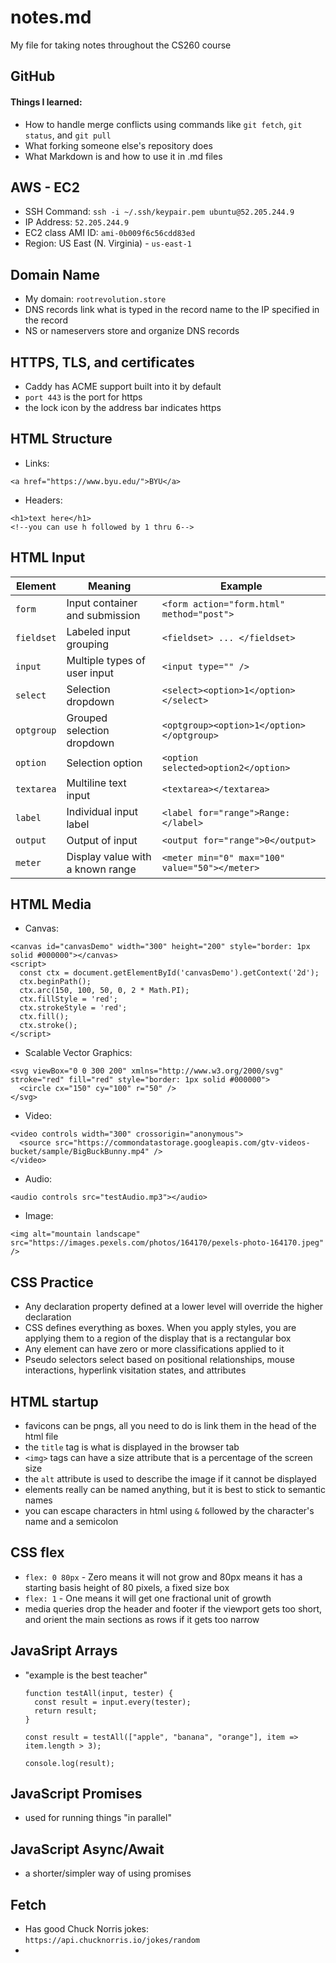 # notes.md
My file for taking notes throughout the CS260 course

## GitHub
#### Things I learned:
- How to handle merge conflicts using commands like `git fetch`, `git status`, and `git pull`
- What forking someone else's repository does
- What Markdown is and how to use it in .md files

## AWS - EC2
- SSH Command: `ssh -i ~/.ssh/keypair.pem ubuntu@52.205.244.9`
- IP Address: `52.205.244.9`
- EC2 class AMI ID: `ami-0b009f6c56cdd83ed`
- Region: US East (N. Virginia) - `us-east-1`

## Domain Name
- My domain: `rootrevolution.store`
- DNS records link what is typed in the record name to the IP specified in the record
- NS or nameservers store and organize DNS records

## HTTPS, TLS, and certificates
- Caddy has ACME support built into it by default
- `port 443` is the port for https
- the lock icon by the address bar indicates https

## HTML Structure
- Links:
```
<a href="https://www.byu.edu/">BYU</a>
```
- Headers:
```
<h1>text here</h1>
<!--you can use h followed by 1 thru 6-->
```
## HTML Input
| Element    | Meaning                          | Example                                        |
| ---------- | -------------------------------- | ---------------------------------------------- |
| `form`     | Input container and submission   | `<form action="form.html" method="post">`      |
| `fieldset` | Labeled input grouping           | `<fieldset> ... </fieldset>`                   |
| `input`    | Multiple types of user input     | `<input type="" />`                            |
| `select`   | Selection dropdown               | `<select><option>1</option></select>`          |
| `optgroup` | Grouped selection dropdown       | `<optgroup><option>1</option></optgroup>`      |
| `option`   | Selection option                 | `<option selected>option2</option>`            |
| `textarea` | Multiline text input             | `<textarea></textarea>`                        |
| `label`    | Individual input label           | `<label for="range">Range: </label>`           |
| `output`   | Output of input                  | `<output for="range">0</output>`               |
| `meter`    | Display value with a known range | `<meter min="0" max="100" value="50"></meter>` |

## HTML Media
- Canvas:
```
<canvas id="canvasDemo" width="300" height="200" style="border: 1px solid #000000"></canvas>
<script>
  const ctx = document.getElementById('canvasDemo').getContext('2d');
  ctx.beginPath();
  ctx.arc(150, 100, 50, 0, 2 * Math.PI);
  ctx.fillStyle = 'red';
  ctx.strokeStyle = 'red';
  ctx.fill();
  ctx.stroke();
</script>
```
- Scalable Vector Graphics:
```
<svg viewBox="0 0 300 200" xmlns="http://www.w3.org/2000/svg" stroke="red" fill="red" style="border: 1px solid #000000">
  <circle cx="150" cy="100" r="50" />
</svg>
```
- Video:
```
<video controls width="300" crossorigin="anonymous">
  <source src="https://commondatastorage.googleapis.com/gtv-videos-bucket/sample/BigBuckBunny.mp4" />
</video>
```
- Audio:
```
<audio controls src="testAudio.mp3"></audio>
```
- Image:
```
<img alt="mountain landscape" src="https://images.pexels.com/photos/164170/pexels-photo-164170.jpeg" />
```

## CSS Practice
- Any declaration property defined at a lower level will override the higher declaration
- CSS defines everything as boxes. When you apply styles, you are applying them to a region of the display that is a rectangular box
- Any element can have zero or more classifications applied to it
- Pseudo selectors select based on positional relationships, mouse interactions, hyperlink visitation states, and attributes

## HTML startup
- favicons can be pngs, all you need to do is link them in the head of the html file
- the `title` tag is what is displayed in the browser tab
- `<img>` tags can have a size attribute that is a percentage of the screen size
- the `alt` attribute is used to describe the image if it cannot be displayed
- elements really can be named anything, but it is best to stick to semantic names
- you can escape characters in html using `&` followed by the character's name and a semicolon

## CSS flex
- `flex: 0 80px` - Zero means it will not grow and 80px means it has a starting basis height of 80 pixels, a fixed size box
- `flex: 1` - One means it will get one fractional unit of growth
- media queries drop the header and footer if the viewport gets too short, and orient the main sections as rows if it gets too narrow

## JavaSript Arrays
- "example is the best teacher"
  ```
  function testAll(input, tester) {
    const result = input.every(tester);
    return result;
  }
  
  const result = testAll(["apple", "banana", "orange"], item => item.length > 3);
  
  console.log(result);
  ```
  
## JavaScript Promises
- used for running things "in parallel"

## JavaScript Async/Await
- a shorter/simpler way of using promises

## Fetch
- Has good Chuck Norris jokes: `https://api.chucknorris.io/jokes/random`
- 
